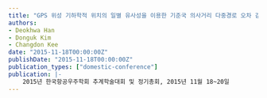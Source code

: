 ```yaml
---
title: "GPS 위성 기하학적 위치의 일별 유사성을 이용한 기준국 의사거리 다중경로 오차 감소기법"
authors:
- Deokhwa Han
- Donguk Kim
- Changdon Kee
date: "2015-11-18T00:00:00Z"
publishDate: "2015-11-18T00:00:00Z"
publication_types: ["domestic-conference"]
publication: |-
    2015년 한국항공우주학회 추계학술대회 및 정기총회, 2015년 11월 18~20일
---
```

